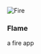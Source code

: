 ![Fire](https://github.com/user-attachments/assets/0432b8d0-d8a2-4dbd-9f29-7ab8bcd5ec1e)
### Flame
a fire app
